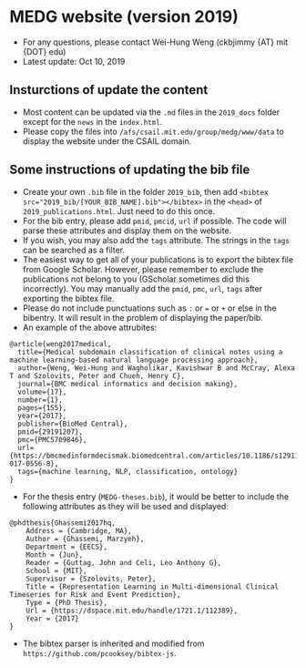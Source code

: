 # MEDG website (version 2019)

* For any questions, please contact Wei-Hung Weng (ckbjimmy {AT} mit {DOT} edu)
* Latest update: Oct 10, 2019

## Insturctions of update the content

* Most content can be updated via the `.md` files in the `2019_docs` folder except for the `news` in the `index.html`.
* Please copy the files into `/afs/csail.mit.edu/group/medg/www/data` to display the website under the CSAIL domain.

## Some instructions of updating the bib file

* Create your own `.bib` file in the folder `2019_bib`, then add `<bibtex src="2019_bib/[YOUR_BIB_NAME].bib"></bibtex>` in the `<head>` of `2019_publications.html`. Just need to do this once.
* For the bib entry, please add `pmid`, `pmcid`, `url` if possible. The code will parse these attributes and display them on the website. 
* If you wish, you may also add the `tags` attribute. The strings in the `tags` can be searched as a filter. 
* The easiest way to get all of your publications is to export the bibtex file from Google Scholar. However, please remember to exclude the publications not belong to you (GScholar sometimes did this incorrectly). You may manually add the `pmid`, `pmc`, `url`, `tags` after exporting the bibtex file.
* Please do not include punctuations such as `:` or `=` or `+` or else in the bibentry. It will result in the problem of displaying the paper/bib.
* An example of the above attrubites:

```
@article{weng2017medical,
  title={Medical subdomain classification of clinical notes using a machine learning-based natural language processing approach},
  author={Weng, Wei-Hung and Wagholikar, Kavishwar B and McCray, Alexa T and Szolovits, Peter and Chueh, Henry C},
  journal={BMC medical informatics and decision making},
  volume={17},
  number={1},
  pages={155},
  year={2017},
  publisher={BioMed Central},
  pmid={29191207},
  pmc={PMC5709846},
  url={https://bmcmedinformdecismak.biomedcentral.com/articles/10.1186/s12911-017-0556-8},
  tags={machine learning, NLP, classification, ontology}
}
```

* For the thesis entry (`MEDG-theses.bib`), it would be better to include the following attributes as they will be used and displayed:

```
@phdthesis{Ghassemi2017hq,
	Address = {Cambridge, MA},
	Author = {Ghassemi, Marzyeh},
	Department = {EECS},
	Month = {Jun},
	Reader = {Guttag, John and Celi, Leo Anthony G},
	School = {MIT},
	Supervisor = {Szolovits, Peter},
	Title = {Representation Learning in Multi-dimensional Clinical Timeseries for Risk and Event Prediction},
	Type = {PhD Thesis},
	Url = {https://dspace.mit.edu/handle/1721.1/112389},
	Year = {2017}
}
```

* The bibtex parser is inherited and modified from `https://github.com/pcooksey/bibtex-js`.
